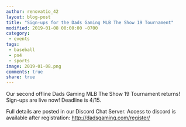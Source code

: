 ```yaml
---
author: renovatio_42
layout: blog-post
title: "Sign-ups for the Dads Gaming MLB The Show 19 Tournament"
modified: 2019-01-08 00:00:00 -0700
category:
 - events
tags:
 - baseball
 - ps4
 - sports
image: 2019-01-08.png
comments: true
share: true
---
```


Our second offline Dads Gaming MLB The Show 19 Tournament returns! Sign-ups are live now! Deadline is 4/15.

Full details are posted in our Discord Chat Server. Access to discord is available after registration: <http://dadsgaming.com/register/>
